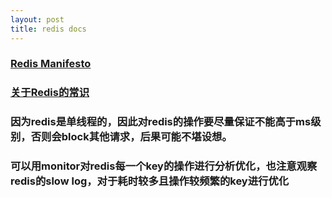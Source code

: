 ```yaml
---
layout: post
title: redis docs
---
```


### [Redis Manifesto](http://oldblog.antirez.com/post/redis-manifesto.html)

### [关于Redis的常识](http://blog.jobbole.com/44476/)

### 因为redis是单线程的，因此对redis的操作要尽量保证不能高于ms级别，否则会block其他请求，后果可能不堪设想。
 
### 可以用monitor对redis每一个key的操作进行分析优化，也注意观察redis的slow log，对于耗时较多且操作较频繁的key进行优化
